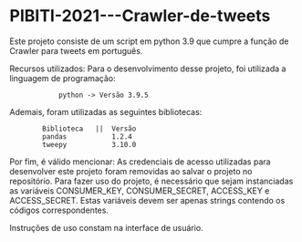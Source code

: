 # PIBITI-2021---Crawler-de-tweets
Este projeto consiste de um script em python 3.9 que cumpre a função de Crawler para tweets em português. 

Recursos utilizados:
Para o desenvolvimento desse projeto, foi utilizada a linguagem de programação:
                
                python -> Versão 3.9.5

Ademais, foram utilizadas as seguintes bibliotecas:
            
            Biblioteca   ||  Versão
            pandas           1.2.4
            tweepy           3.10.0

Por fim, é válido mencionar:
    As credenciais de acesso utilizadas para desenvolver este projeto foram removidas ao salvar o projeto no repositório.
    Para fazer uso do projeto, é necessário que sejam instanciadas as variáveis CONSUMER_KEY, CONSUMER_SECRET, ACCESS_KEY e ACCESS_SECRET.
    Estas variáveis devem ser apenas strings contendo os códigos correspondentes.
            


Instruções de uso constam na interface de usuário.
